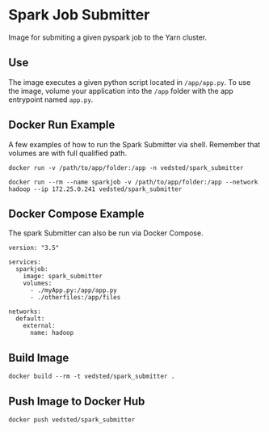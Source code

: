 # Spark Job Submitter
Image for submiting a given pyspark job to the Yarn cluster.

## Use
The image executes a given python script located in `/app/app.py`.
To use the image, volume your application into the `/app` folder with the app entrypoint named `app.py`.

## Docker Run Example
A few examples of how to run the Spark Submitter via shell. Remember that volumes are with full qualified path.
```
docker run -v /path/to/app/folder:/app -n vedsted/spark_submitter
```
```
docker run --rm --name sparkjob -v /path/to/app/folder:/app --network hadoop --ip 172.25.0.241 vedsted/spark_submitter
```

## Docker Compose Example
The spark Submitter can also be run via Docker Compose.
```
version: "3.5"

services:
  sparkjob:
    image: spark_submitter
    volumes:
      - ./myApp.py:/app/app.py
      - ./otherfiles:/app/files

networks:
  default:
    external:
      name: hadoop
```

## Build Image
```
docker build --rm -t vedsted/spark_submitter .
```

## Push Image to Docker Hub
```
docker push vedsted/spark_submitter
```